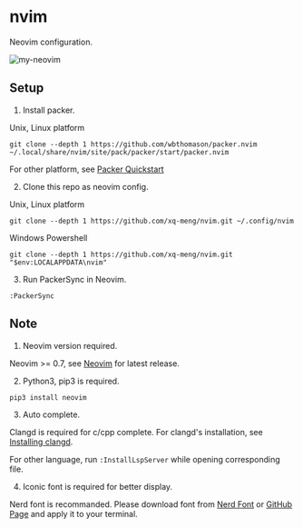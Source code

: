 # nvim
Neovim configuration.

![my-neovim](https://images.cnblogs.com/cnblogs_com/xqmeng/2040131/o_220623030633_nvim-greeting.png)

## Setup

1. Install packer.

Unix, Linux platform

```
git clone --depth 1 https://github.com/wbthomason/packer.nvim ~/.local/share/nvim/site/pack/packer/start/packer.nvim
```

For other platform, see [Packer Quickstart](https://github.com/wbthomason/packer.nvim/#quickstart)

2. Clone this repo as neovim config.

Unix, Linux platform

```
git clone --depth 1 https://github.com/xq-meng/nvim.git ~/.config/nvim
```

Windows Powershell

```
git clone --depth 1 https://github.com/xq-meng/nvim.git "$env:LOCALAPPDATA\nvim"
```

3. Run PackerSync in Neovim.

```
:PackerSync
```

## Note

1. Neovim version required.

Neovim >= 0.7, see [Neovim](https://neovim.io/) for latest release.

2. Python3, pip3 is required.

```
pip3 install neovim
```

3. Auto complete.

Clangd is required for c/cpp complete. For clangd's installation, see [Installing clangd](https://clangd.llvm.org/installation).

For other language, run ``:InstallLspServer`` while opening corresponding file.

4. Iconic font is required for better display.

Nerd font is recommanded. Please download font from [Nerd Font](https://www.nerdfonts.com/font-downloads) or [GitHub Page](https://github.com/ryanoasis/nerd-fonts/tree/master/patched-fonts) and apply it to your terminal.

